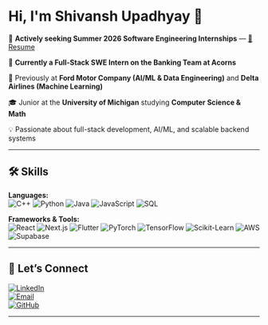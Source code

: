 # Hi, I'm Shivansh Upadhyay 👋  

💼 **Actively seeking Summer 2026 Software Engineering Internships** — [📄 Resume](https://drive.google.com/file/d/your-resume-link/view)  

🚀 **Currently a Full-Stack SWE Intern on the Banking Team at Acorns**  

🏢 Previously at **Ford Motor Company (AI/ML & Data Engineering)** and **Delta Airlines (Machine Learning)**  

🎓 Junior at the **University of Michigan** studying **Computer Science & Math**  

💡 Passionate about full-stack development, AI/ML, and scalable backend systems  

---

## 🛠 Skills  

**Languages:**  
![C++](https://img.shields.io/badge/-C++-00599C?logo=cplusplus&logoColor=white)  ![Python](https://img.shields.io/badge/-Python-3776AB?logo=python&logoColor=white)  ![Java](https://img.shields.io/badge/-Java-007396?logo=java&logoColor=white)  ![JavaScript](https://img.shields.io/badge/-JavaScript-F7DF1E?logo=javascript&logoColor=black)  ![SQL](https://img.shields.io/badge/-SQL-4479A1?logo=postgresql&logoColor=white)  

**Frameworks & Tools:**  
![React](https://img.shields.io/badge/-React-61DAFB?logo=react&logoColor=black)  ![Next.js](https://img.shields.io/badge/-Next.js-000000?logo=nextdotjs&logoColor=white)  ![Flutter](https://img.shields.io/badge/-Flutter-02569B?logo=flutter&logoColor=white)  ![PyTorch](https://img.shields.io/badge/-PyTorch-EE4C2C?logo=pytorch&logoColor=white)  ![TensorFlow](https://img.shields.io/badge/-TensorFlow-FF6F00?logo=tensorflow&logoColor=white)  ![Scikit-Learn](https://img.shields.io/badge/-ScikitLearn-F7931E?logo=scikitlearn&logoColor=white)  ![AWS](https://img.shields.io/badge/-AWS-232F3E?logo=amazonaws&logoColor=white)  ![Supabase](https://img.shields.io/badge/-Supabase-3ECF8E?logo=supabase&logoColor=white)     

---

## 🔗 Let’s Connect  

[![LinkedIn](https://img.shields.io/badge/LinkedIn-blue?logo=linkedin&logoColor=white)](https://www.linkedin.com/in/shivansh-upadhyay-/)  
[![Email](https://img.shields.io/badge/Email-D14836?logo=gmail&logoColor=white)](mailto:shivupad@umich.edu)  
[![GitHub](https://img.shields.io/badge/GitHub-black?logo=github&logoColor=white)](https://github.com/shivanshnu)  

---
